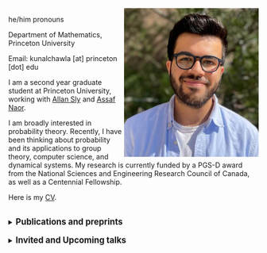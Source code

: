 <html>
    <head>
    </head>
<body>
<img src="profilepic.jpg" align="right" border="0" height="300">
<p>
    he/him pronouns
</p>
<p>
    Department of Mathematics, Princeton University
</p>
<p>
    Email: kunalchawla [at] princeton [dot] edu
</p>

<p>I am a second year graduate student at Princeton University, working with
 <a href="https://web.math.princeton.edu/~asly/">Allan Sly</a> and <a href="https://web.math.princeton.edu/~naor/">Assaf Naor</a>.
</p>
<p>
  I am broadly interested in probability theory. Recently, I have been thinking about probability and its applications to group theory, computer science, and dynamical systems. My research is currently funded by a PGS-D award from the National Sciences and Engineering Research Council of Canada, as well as a Centennial Fellowship.
</p>
<p>
    Here is my <a href="Curriculum_Vitae (8).pdf">CV</a>.
</p>
<br>

<details>
    <summary><b style="font-size: larger">Publications and preprints</b></summary>

    <ol type="1" start="4" reversed>

        <li>
            <a href="">Non-realizability of the Poisson boundary</a>
            (joint with Joshua Frisch).  <em>Arxiv preprint</em> (2024)
        </li>

        <li>
            <a href="https://arxiv.org/abs/2310.18506">Random walks and superlinear divergent geodesics</a>
            (joint with Inhyeok Choi, Vivian He, and Kasra Rafi).  <em>Ergodic Theory and Dynamical Systems</em> (2024)
        </li>
    
        <li>
            <a href="https://arxiv.org/abs/2308.01877#:~:text=Let%20G%20be%20a%20finitely,Cay(G%2C%20S).">Genericity of contracting geodesics in groups</a>
                (joint with Inhyeok Choi and Giulio Tiozzo). <em>To Appear in Groups, Geometry, and Dynamics</em> (2023)
        </li>
        
        <li>
            <a href="https://arxiv.org/abs/2209.02114">The Poisson boundary of hyperbolic groups without moment conditions</a>
                 (joint with Behrang Forghani, Joshua Frisch, and Giulio Tiozzo). <em>Annals of Probability</em> (2022)
        </li>
        <li>
            <a href="https://arxiv.org/abs/2204.06141">Effective drift estimates for random walks on graph products</a> <em>Electronic Communications in Probability</em> (2022)
        </li>
        
    </ol>
        
</details>
<br>
<details>
    <summary><b style="font-size: larger">Invited and Upcoming talks</b></summary>
    <ul>
        <li>
            UCSD Probability Seminar, Feb 2025
        </li>
        <li>
            LA Probability Forum, Feb 2025
        </li>
        <li>
            Special Session on Descriptive Combinatorics, Dynamics, and Measured Group Theory, Joint Mathematics Meetings, Jan 2025
        </li>
        <li>
            IAS Group Theory Seminar, Nov 2024
        </li>
        <li>
            ENS Group Theory Seminar, Mar 2024
        </li>
        <li>
            Randomness and Geometry Seminar, Fields Institute, Feb 2024
        </li>
        <li>
            Geometry and Topology Seminar, CUNY, Nov 2023
        </li>
    </ul>
    <br>
</details>
<br>

</body>
</html>
